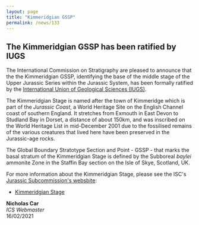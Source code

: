 ```yaml
---
layout: page
title: "Kimmeridgian GSSP"
permalink: /news/133
---
```

## The Kimmeridgian GSSP has been ratified by IUGS

The International Commission on Stratigraphy are pleased to announce that the the Kimmeridgian GSSP, identifying the base of the middle stage of the Upper Jurassic Series within the Jurassic System, has been formally ratified by the [International Union of Geological Sciences (IUGS)](https://www.iugs.org/).

The Kimmeridgian Stage is named after the town of Kimmeridge which is part of the _Jurassic Coast_, a World Heritage Site on the English Channel coast of southern England. It stretches from Exmouth in East Devon to Studland Bay in Dorset, a distance of about 150km, and was inscribed on the World Heritage List in mid-December 2001 due to the fossilised remains of the various creatures that lived here have been preserved in the Jurassic-age rocks.

The Global Boundary Stratotype Section and Point - GSSP - that marks the basal stratum of the Kimmeridgian Stage is defined by the Subboreal _baylei_ ammonite Zone in the Staffin Bay section on the Isle of Skye, Scotland, UK.

For more information about the Kimmeridgian Stage, please see the ISC's [Jurassic Subcommission's websbite](https://jurassic.stratigraphy.org):

* [Kimmeridgian Stage](https://jurassic.stratigraphy.org/our-work#kimmeridgian)

**Nicholas Car**  
*ICS Webmaster*  
16/02/2021
